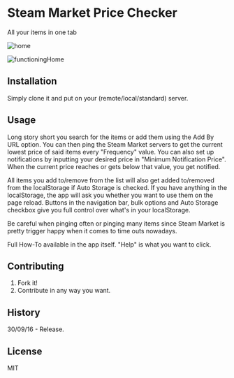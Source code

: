 # Steam Market Price Checker
All your items in one tab

![home](https://i.gyazo.com/7e4bd396041d35b2ed953fad2d62ba4d.png)

![functioningHome](https://i.gyazo.com/d4448936f6ec2a762fb6807d5d0db8bb.png)

## Installation
Simply clone it and put on your (remote/local/standard) server.
## Usage
Long story short you search for the items or add them using the Add By URL option. You can then ping the Steam Market servers to get the current lowest price of said items every "Frequency" value. You can also set up notifications by inputting your desired price in "Minimum Notification Price". When the current price reaches or gets below that value, you get notified.

All items you add to/remove from the list will also get added to/removed from the localStorage if Auto Storage is checked. If you have anything in the localStorage, the app will ask you whether you want to use them on the page reload.
Buttons in the navigation bar, bulk options and Auto Storage checkbox give you full control over what's in your localStorage.

Be careful when pinging often or pinging many items since Steam Market is pretty trigger happy when it comes to time outs nowadays.

Full How-To available in the app itself. "Help" is what you want to click.
## Contributing
1. Fork it!
2. Contribute in any way you want.

## History
30/09/16 - Release.

## License
MIT